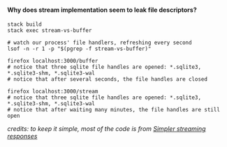 #### Why does stream implementation seem to leak file descriptors?

```
stack build
stack exec stream-vs-buffer
```

```
# watch our process' file handlers, refreshing every second
lsof -n -r 1 -p "$(pgrep -f stream-vs-buffer)"
```

```
firefox localhost:3000/buffer
# notice that three sqlite file handles are opened: *.sqlite3, *.sqlite3-shm, *.sqlite3-wal
# notice that after several seconds, the file handles are closed
```

```
firefox localhost:3000/stream
# notice that three sqlite file handles are opened: *.sqlite3, *.sqlite3-shm, *.sqlite3-wal
# notice that after waiting many minutes, the file handles are still open
```

_credits: to keep it simple, most of the code is from [Simpler streaming responses](https://www.yesodweb.com/blog/2013/03/simpler-streaming-responses)_
